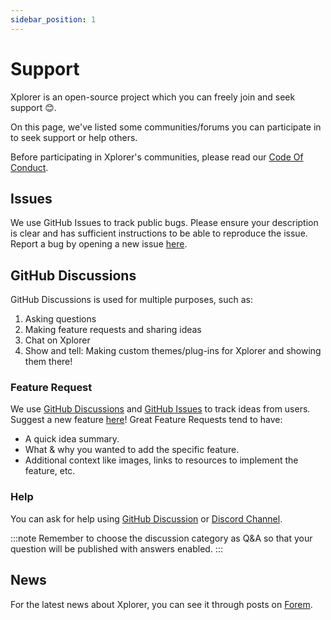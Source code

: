 ```yaml
---
sidebar_position: 1
---
```


# Support

Xplorer is an open-source project which you can freely join and seek support 😊.

On this page, we've listed some communities/forums you can participate in to seek support or help others.

Before participating in Xplorer's communities, please read our [Code Of Conduct](/community/CODE_OF_CONDUCT/).

## Issues

We use GitHub Issues to track public bugs. Please ensure your description is clear and has sufficient instructions to be able to reproduce the issue. Report a bug by opening a new issue [here](https://github.com/kimlimjustin/xplorer/issues/new).

## GitHub Discussions

GitHub Discussions is used for multiple purposes, such as:

1. Asking questions
2. Making feature requests and sharing ideas
3. Chat on Xplorer
4. Show and tell: Making custom themes/plug-ins for Xplorer and showing them there!

### Feature Request

We use [GitHub Discussions](https://github.com/kimlimjustin/xplorer/discussion) and [GitHub Issues](https://github.com/kimlimjustin/xplorer/issues) to track ideas from users. Suggest a new feature [here](https://github.com/kimlimjustin/xplorer/discussions/new)!
Great Feature Requests tend to have:

-   A quick idea summary.
-   What & why you wanted to add the specific feature.
-   Additional context like images, links to resources to implement the feature, etc.

### Help

You can ask for help using [GitHub Discussion](https://github.com/kimlimjustin/xplorer/discussions) or [Discord Channel](https://discord.gg/kK7rwxPt).

:::note
Remember to choose the discussion category as Q&A so that your question will be published with answers enabled.
:::

## News

For the latest news about Xplorer, you can see it through posts on [Forem](https://dev.to/t/xplorer).

